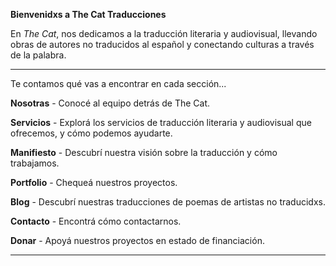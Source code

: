 **Bienvenidxs a The Cat Traducciones**

En *The Cat*, nos dedicamos a la traducción literaria y audiovisual, llevando obras de autores no traducidos al español y conectando culturas a través de la palabra.

---

Te contamos qué vas a encontrar en cada sección...

**Nosotras** - Conocé al equipo detrás de The Cat. 

**Servicios** - Explorá los servicios de traducción literaria y audiovisual que ofrecemos, y cómo podemos ayudarte.

**Manifiesto** - Descubrí nuestra visión sobre la traducción y cómo trabajamos.

**Portfolio** - Chequeá nuestros proyectos.

**Blog** - Descubrí nuestras traducciones de poemas de artistas no traducidxs.

**Contacto** - Encontrá cómo contactarnos.

**Donar** - Apoyá nuestros proyectos en estado de financiación.


---


